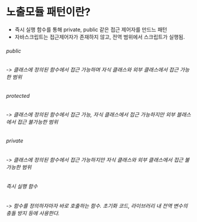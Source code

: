 # 노출모듈 패턴이란?
* 즉시 실행 함수를 통해 private, public 같은 접근 제어자를 만드느 패턴
* 자바스크립트는 접근제어자가 존재하지 않고, 전역 범위에서 스크립트가 실행됨.

###### public
###### -> 클래스에 정의된 함수에서 접근 가능하며 자식 클래스와 외부 클래스에서 접근 가능한 범위

###### protected
###### -> 클래스에 정의된 함수에서 접근 가능, 자식 클래스에서 접근 가능하지만 외부 블래스에서 접근 불가능한 범위

###### private
###### -> 클래스에 정의된 함수에서 접근 가능하지만 자식 클래스와 외부 클래스에서 접근 불가능한 범위

###### 즉시 실행 함수
###### -> 함수를 정의하자마자 바로 호출하는 함수. 초기화 코드, 라이브러리 내 전역 변수의 충돌 방지 등에 사용한다.
